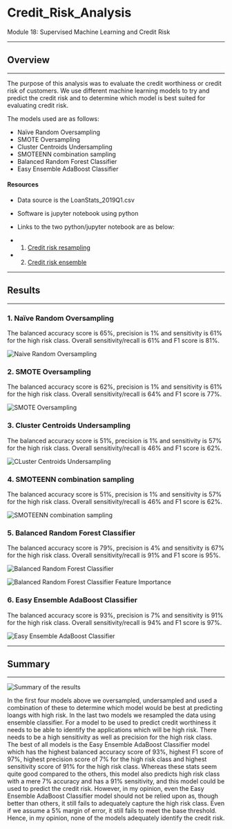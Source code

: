 # Credit_Risk_Analysis
 Module 18: Supervised Machine Learning and Credit Risk

___
 
## Overview
___

The purpose of this analysis was to evaluate the credit worthiness or credit risk of customers. We use different machine learning models to try and predict the credit risk and to determine which model is best suited for evaluating credit risk. 

The models used are as follows:
  - Naïve Random Oversampling
  - SMOTE Oversampling
  - Cluster Centroids Undersampling
  - SMOTEENN combination sampling
  - Balanced Random Forest Classifier
  - Easy Ensemble AdaBoost Classifier

#### Resources

 - Data source is the LoanStats_2019Q1.csv
 - Software is jupyter notebook using python
 
 - Links to the two python/jupyter notebook are as below:
 - 1. [Credit risk resampling](https://github.com/fareenamughal/Credit_Risk_Analysis/blob/9572130066ecb1663b31987e0c363a75c9e5cfd9/credit_risk_resampling.ipynb)
 - 2. [Credit risk ensemble](https://github.com/fareenamughal/Credit_Risk_Analysis/blob/9572130066ecb1663b31987e0c363a75c9e5cfd9/credit_risk_ensemble.ipynb)
___

## Results 

___
### 1. Naïve Random Oversampling 

The balanced accuracy score is 65%, precision is 1% and sensitivity is 61% for the high risk class. Overall sensitivity/recall is 61% and F1 score is 81%.


![Naive Random Oversampling](https://github.com/fareenamughal/Credit_Risk_Analysis/blob/9572130066ecb1663b31987e0c363a75c9e5cfd9/Resources/1.Naive%20Random%20Oversampling.png)

### 2. SMOTE Oversampling

The balanced accuracy score is 62%, precision is 1% and sensitivity is 61% for the high risk class. Overall sensitivity/recall is 64% and F1 score is 77%.

![SMOTE Oversampling](https://github.com/fareenamughal/Credit_Risk_Analysis/blob/78e650898acf73827d66dbcd72c5c2d925796e86/Resources/2.%20SMOTE%20Oversampling.png)


### 3. Cluster Centroids Undersampling

The balanced accuracy score is 51%, precision is 1% and sensitivity is 57% for the high risk class. Overall sensitivity/recall is 46% and F1 score is 62%.

![CLuster Centroids Undersampling](https://github.com/fareenamughal/Credit_Risk_Analysis/blob/78e650898acf73827d66dbcd72c5c2d925796e86/Resources/3.%20Cluster%20Centroids%20Undersampling.png)

### 4. SMOTEENN combination sampling 

The balanced accuracy score is 51%, precision is 1% and sensitivity is 57% for the high risk class. Overall sensitivity/recall is 46% and F1 score is 62%.


![SMOTEENN combination sampling](https://github.com/fareenamughal/Credit_Risk_Analysis/blob/96bd572d51f0b32a096e4907f0a792d6ea01605a/Resources/4.%20SMOTEENN%20combination%20sampling.png)

### 5. Balanced Random Forest Classifier

The balanced accuracy score is 79%, precision is 4% and sensitivity is 67% for the high risk class. Overall sensitivity/recall is 91% and F1 score is 95%.


![Balanced Random Forest Classifier](https://github.com/fareenamughal/Credit_Risk_Analysis/blob/96bd572d51f0b32a096e4907f0a792d6ea01605a/Resources/5.%20Balanced%20Random%20Forest%20Classifier.png)

![Balanced Random Forest Classifier Feature Importance](https://github.com/fareenamughal/Credit_Risk_Analysis/blob/18ac71dcbc9957adf12f5ef5f3de295c33cd0798/Resources/5.%20Balanced%20Random%20Forest%20Classifier-Feature%20importance%20.png)


### 6. Easy Ensemble AdaBoost Classifier

The balanced accuracy score is 93%, precision is 7% and sensitivity is 91% for the high risk class. Overall sensitivity/recall is 94% and F1 score is 97%.

![Easy Ensemble AdaBoost Classifier](https://github.com/fareenamughal/Credit_Risk_Analysis/blob/96bd572d51f0b32a096e4907f0a792d6ea01605a/Resources/6.%20Easy%20Ensemble%20AdaBoost%20Classifier.png)

___

## Summary

___

![Summary of the results](https://github.com/fareenamughal/Credit_Risk_Analysis/blob/2e39953a07a5ae3bbf89a74ba99444ae1effbef6/Resources/SUMMARY%20OF%20THE%20OUTCOMES%20OF%20VARIOUS%20MACHINE%20LEARNING%20MODELS%20.png)

In the first four models above we oversampled, undersampled and used a combination of these to determine which model would be best at predicting loangs with high risk. In the last two models we resampled the data using ensemble classifier. For a model to be used to predict credit worthiness it needs to be able to identify the applications which will be high risk. There needs to be a high sensitivity as well as precision for the high risk class. The best of all models is the Easy Ensemble AdaBoost Classifier model which has the highest balanced accuracy score of 93%, highest F1 score of 97%, highest precision score of 7% for the high risk class and highest sensitivity score of 91% for the high risk class. Whereas these stats seem quite good compared to the others, this model also predicts high risk class with a mere 7% accuracy and has a 91% sensitivity, and this model could be used to predict the credit risk. However, in my opinion, even the Easy Ensemble AdaBoost Classifier model should not be relied upon as, though better than others, it still fails to adequately capture the high risk class. Even if we assume  a 5% margin of error, it still fails to meet the base threshold. Hence, in my opinion, none of the models adequately identify the credit risk.


